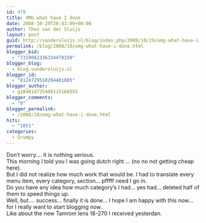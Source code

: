```yaml
---
id: 479
title: OMG what have I done
date: 2008-10-29T20:43:00+00:00
author: Theo van der Sluijs
layout: post
guid: http://vandersluijs.nl/blog/index.php/2008/10/29/omg-what-have-i-done/
permalink: /blog/2008/10/omg-what-have-i-done.html
blogger_bid:
  - "7319082336334478150"
blogger_blog:
  - blog.vandersluijs.nl
blogger_id:
  - "8124729510294401805"
blogger_author:
  - g104814725400115166555
blogger_comments:
  - "0"
blogger_permalink:
  - /2008/10/omg-what-have-i-done.html
hits:
  - "1051"
categories:
  - Grumpy
---
```

Don&#8217;t worry&#8230;. it is nothing serious.  
This morning I told you I was going dutch right &#8230; (no no not getting cheap here).  
But I did not realize how much work that would be. I had to translate every menu item, every category, section&#8230; pfffff need I go in.  
Do you have any idea how much category&#8217;s I had&#8230; yes had&#8230; deleted half of them to speed things up.  
Well, but&#8230;. success&#8230; finally it is done&#8230; I hope I am happy with this now&#8230; for I really want to start blogging now.  
Like about the new Tamrom lens 18-270 I received yesterdan.  
<a name="more"></a>